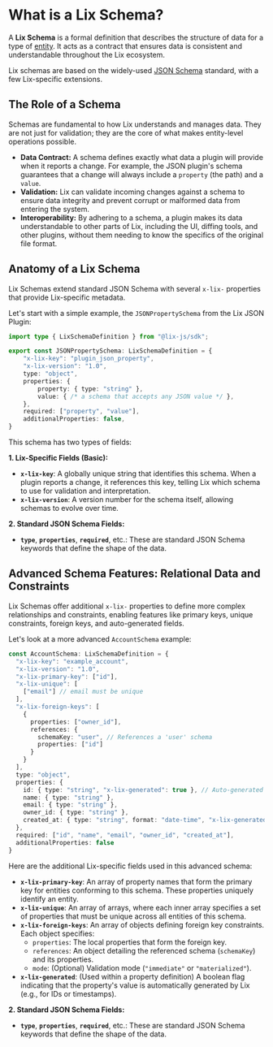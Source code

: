 # What is a Lix Schema?

A **Lix Schema** is a formal definition that describes the structure of data for a type of [entity](./entity.md). It acts as a contract that ensures data is consistent and understandable throughout the Lix ecosystem.

Lix schemas are based on the widely-used [JSON Schema](https://json-schema.org/) standard, with a few Lix-specific extensions.

## The Role of a Schema

Schemas are fundamental to how Lix understands and manages data. They are not just for validation; they are the core of what makes entity-level operations possible.

- **Data Contract:** A schema defines exactly what data a plugin will provide when it reports a change. For example, the JSON plugin's schema guarantees that a change will always include a `property` (the path) and a `value`.
- **Validation:** Lix can validate incoming changes against a schema to ensure data integrity and prevent corrupt or malformed data from entering the system.
- **Interoperability:** By adhering to a schema, a plugin makes its data understandable to other parts of Lix, including the UI, diffing tools, and other plugins, without them needing to know the specifics of the original file format.

## Anatomy of a Lix Schema

Lix Schemas extend standard JSON Schema with several `x-lix-` properties that provide Lix-specific metadata.

Let's start with a simple example, the `JSONPropertySchema` from the Lix JSON Plugin:

```ts
import type { LixSchemaDefinition } from "@lix-js/sdk";

export const JSONPropertySchema: LixSchemaDefinition = {
	"x-lix-key": "plugin_json_property",
	"x-lix-version": "1.0",
	type: "object",
	properties: {
		property: { type: "string" },
		value: { /* a schema that accepts any JSON value */ },
	},
	required: ["property", "value"],
	additionalProperties: false,
}
```

This schema has two types of fields:

**1. Lix-Specific Fields (Basic):**
- **`x-lix-key`**: A globally unique string that identifies this schema. When a plugin reports a change, it references this key, telling Lix which schema to use for validation and interpretation.
- **`x-lix-version`**: A version number for the schema itself, allowing schemas to evolve over time.

**2. Standard JSON Schema Fields:**
- **`type`**, **`properties`**, **`required`**, etc.: These are standard JSON Schema keywords that define the shape of the data.

## Advanced Schema Features: Relational Data and Constraints

Lix Schemas offer additional `x-lix-` properties to define more complex relationships and constraints, enabling features like primary keys, unique constraints, foreign keys, and auto-generated fields.

Let's look at a more advanced `AccountSchema` example:

```ts
const AccountSchema: LixSchemaDefinition = {
  "x-lix-key": "example_account",
  "x-lix-version": "1.0",
  "x-lix-primary-key": ["id"],
  "x-lix-unique": [
    ["email"] // email must be unique
  ],
  "x-lix-foreign-keys": [
    {
      properties: ["owner_id"],
      references: {
        schemaKey: "user", // References a 'user' schema
        properties: ["id"]
      }
    }
  ],
  type: "object",
  properties: {
    id: { type: "string", "x-lix-generated": true }, // Auto-generated ID
    name: { type: "string" },
    email: { type: "string" },
    owner_id: { type: "string" },
    created_at: { type: "string", format: "date-time", "x-lix-generated": true }
  },
  required: ["id", "name", "email", "owner_id", "created_at"],
  additionalProperties: false
}
```

Here are the additional Lix-specific fields used in this advanced schema:

- **`x-lix-primary-key`**: An array of property names that form the primary key for entities conforming to this schema. These properties uniquely identify an entity.
- **`x-lix-unique`**: An array of arrays, where each inner array specifies a set of properties that must be unique across all entities of this schema.
- **`x-lix-foreign-keys`**: An array of objects defining foreign key constraints. Each object specifies:
    - `properties`: The local properties that form the foreign key.
    - `references`: An object detailing the referenced schema (`schemaKey`) and its properties.
    - `mode`: (Optional) Validation mode (`"immediate"` or `"materialized"`).
- **`x-lix-generated`**: (Used within a property definition) A boolean flag indicating that the property's value is automatically generated by Lix (e.g., for IDs or timestamps).

**2. Standard JSON Schema Fields:**
- **`type`**, **`properties`**, **`required`**, etc.: These are standard JSON Schema keywords that define the shape of the data.


